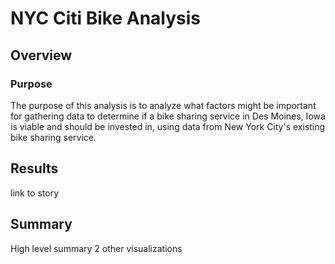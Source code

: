 # NYC Citi Bike Analysis
## Overview
### Purpose
The purpose of this analysis is to analyze what factors might be important for gathering data to determine if a bike sharing service in Des Moines, Iowa is viable and should be invested in, using data from New York City's existing bike sharing service.

## Results
link to story

## Summary
High level summary
2 other visualizations
